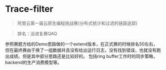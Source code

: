 # Trace-filter
> 阿里云第一届云原生编程挑战赛(分布式统计和过滤的链路追踪)

> 排名：没进复赛QAQ

参照赛题方给的Demo思路做的一个extend版本，在正式赛的时候排名50左右，但在最终赛由于换了一组数据并且没有给出运行日志，没有找到错误，也就没有跑出成绩。但是其中部分思路还是比较好的。
包括ring buffer工作时的同步策略，backend的生产消费模型等。
